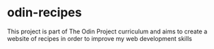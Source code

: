 # odin-recipes
This project is part of The Odin Project curriculum and aims to create a website of recipes in order to improve my web development skills
